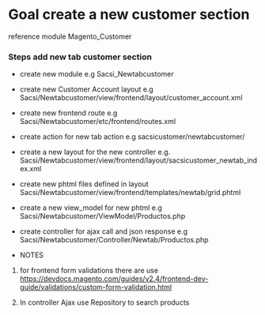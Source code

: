 # Goal create a new customer section
reference module Magento_Customer

### Steps add new tab customer section

* create new module e.g Sacsi_Newtabcustomer
* create new Customer Account layout e.g Sacsi/Newtabcustomer/view/frontend/layout/customer_account.xml
* create new frontend route e.g Sacsi/Newtabcustomer/etc/frontend/routes.xml
* create action for new tab action e.g sacsicustomer/newtabcustomer/
* create a new layout for the new controller e.g. Sacsi/Newtabcustomer/view/frontend/layout/sacsicustomer_newtab_index.xml
* create new phtml files defined in layout Sacsi/Newtabcustomer/view/frontend/templates/newtab/grid.phtml
* create a new view_model for new phtml e.g Sacsi/Newtabcustomer/ViewModel/Productos.php
* create controller for ajax call and json response e.g Sacsi/Newtabcustomer/Controller/Newtab/Productos.php

* NOTES
1) for frontend form validations there are use https://devdocs.magento.com/guides/v2.4/frontend-dev-guide/validations/custom-form-validation.html

2) In controller Ajax use Repository to search products
